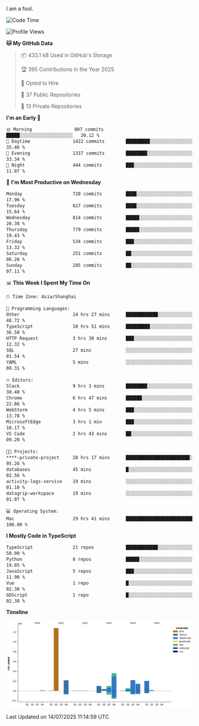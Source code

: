 I am a fool.

<!--START_SECTION:waka-->
![Code Time](http://img.shields.io/badge/Code%20Time-3%2C295%20hrs%2043%20mins-blue)

![Profile Views](http://img.shields.io/badge/Profile%20Views-2-blue)

**🐱 My GitHub Data** 

> 📦 433.1 kB Used in GitHub's Storage 
 > 
> 🏆 395 Contributions in the Year 2025
 > 
> 💼 Opted to Hire
 > 
> 📜 37 Public Repositories 
 > 
> 🔑 13 Private Repositories 
 > 
**I'm an Early 🐤** 

```text
🌞 Morning                807 commits         █████░░░░░░░░░░░░░░░░░░░░   20.12 % 
🌆 Daytime                1422 commits        █████████░░░░░░░░░░░░░░░░   35.46 % 
🌃 Evening                1337 commits        ████████░░░░░░░░░░░░░░░░░   33.34 % 
🌙 Night                  444 commits         ███░░░░░░░░░░░░░░░░░░░░░░   11.07 % 
```
📅 **I'm Most Productive on Wednesday** 

```text
Monday                   720 commits         ████░░░░░░░░░░░░░░░░░░░░░   17.96 % 
Tuesday                  627 commits         ████░░░░░░░░░░░░░░░░░░░░░   15.64 % 
Wednesday                814 commits         █████░░░░░░░░░░░░░░░░░░░░   20.30 % 
Thursday                 779 commits         █████░░░░░░░░░░░░░░░░░░░░   19.43 % 
Friday                   534 commits         ███░░░░░░░░░░░░░░░░░░░░░░   13.32 % 
Saturday                 251 commits         ██░░░░░░░░░░░░░░░░░░░░░░░   06.26 % 
Sunday                   285 commits         ██░░░░░░░░░░░░░░░░░░░░░░░   07.11 % 
```


📊 **This Week I Spent My Time On** 

```text
🕑︎ Time Zone: Asia/Shanghai

💬 Programming Languages: 
Other                    14 hrs 27 mins      ████████████░░░░░░░░░░░░░   48.72 % 
TypeScript               10 hrs 51 mins      █████████░░░░░░░░░░░░░░░░   36.58 % 
HTTP Request             3 hrs 39 mins       ███░░░░░░░░░░░░░░░░░░░░░░   12.32 % 
SQL                      27 mins             ░░░░░░░░░░░░░░░░░░░░░░░░░   01.54 % 
YAML                     5 mins              ░░░░░░░░░░░░░░░░░░░░░░░░░   00.31 % 

🔥 Editors: 
Slack                    9 hrs 3 mins        ████████░░░░░░░░░░░░░░░░░   30.48 % 
Chrome                   6 hrs 47 mins       ██████░░░░░░░░░░░░░░░░░░░   22.86 % 
WebStorm                 4 hrs 5 mins        ███░░░░░░░░░░░░░░░░░░░░░░   13.78 % 
MicrosoftEdge            3 hrs 1 min         ███░░░░░░░░░░░░░░░░░░░░░░   10.17 % 
VS Code                  2 hrs 43 mins       ██░░░░░░░░░░░░░░░░░░░░░░░   09.20 % 

🐱‍💻 Projects: 
****-private-project     28 hrs 17 mins      ████████████████████████░   95.26 % 
databases                45 mins             █░░░░░░░░░░░░░░░░░░░░░░░░   02.56 % 
activity-logs-service    19 mins             ░░░░░░░░░░░░░░░░░░░░░░░░░   01.10 % 
datagrip-workspace       19 mins             ░░░░░░░░░░░░░░░░░░░░░░░░░   01.07 % 

💻 Operating System: 
Mac                      29 hrs 41 mins      █████████████████████████   100.00 % 
```

**I Mostly Code in TypeScript** 

```text
TypeScript               21 repos            ████████████░░░░░░░░░░░░░   50.00 % 
Python                   8 repos             █████░░░░░░░░░░░░░░░░░░░░   19.05 % 
JavaScript               5 repos             ███░░░░░░░░░░░░░░░░░░░░░░   11.90 % 
Vue                      1 repo              █░░░░░░░░░░░░░░░░░░░░░░░░   02.38 % 
GDScript                 1 repo              █░░░░░░░░░░░░░░░░░░░░░░░░   02.38 % 
```



**Timeline**

![Lines of Code chart](https://raw.githubusercontent.com/VeejaLiu/VeejaLiu/master/assets/bar_graph.png)


 Last Updated on 14/07/2025 11:14:59 UTC
<!--END_SECTION:waka-->
